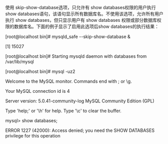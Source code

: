 

使用 skip-show-database选项，只允许有 show databases权限的用户执行 show databases语句，该语句显示所有数据库名。不使用该选项，允许所有用户执行 show databases，但只显示用户有 show databases 权限或部分数据库权限的数据库名。下面的例子显示了启用此选项后show databases的执行结果：

[root@localhost bin]# mysqld_safe --skip-show-database &

[1] 15027

[root@localhost bin]# Starting mysqld daemon with databases from /var/lib/mysql

[root@localhost bin]# mysql -uz2

Welcome to the MySQL monitor. Commands end with ; or \g.

Your MySQL connection id is 4

Server version: 5.0.41-community-log MySQL Community Edition (GPL)

Type 'help;' or '\h' for help. Type '\c' to clear the buffer.

mysql> show databases;

ERROR 1227 (42000): Access denied; you need the SHOW DATABASES privilege for this operation



